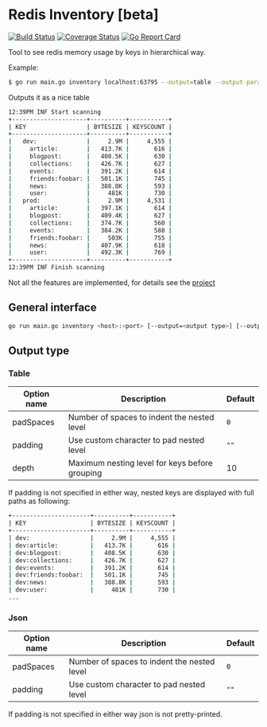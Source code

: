 Redis Inventory [beta]
=====================

[![Build Status](https://travis-ci.com/obukhov/redis-inventory.svg?branch=master)](https://travis-ci.com/obukhov/redis-inventory)
[![Coverage Status](https://coveralls.io/repos/github/obukhov/redis-inventory/badge.svg?branch=master)](https://coveralls.io/github/obukhov/redis-inventory?branch=master)
[![Go Report Card](https://goreportcard.com/badge/github.com/obukhov/redis-inventory)](https://goreportcard.com/report/github.com/obukhov/redis-inventory)

Tool to see redis memory usage by keys in hierarchical way.

Example:
```bash
$ go run main.go inventory localhost:63795 --output=table --output-params="padSpaces=2&depth=2&human=1"                                                                                                                                                                                       643ms  Do 22 Jul 2021 22:01:41 UTC
```

Outputs it as a nice table
```bash
12:39PM INF Start scanning
+---------------------+----------+-----------+
| KEY                 | BYTESIZE | KEYSCOUNT |
+---------------------+----------+-----------+
|   dev:              |     2.9M |     4,555 |
|     article:        |   413.7K |       616 |
|     blogpost:       |   408.5K |       630 |
|     collections:    |   426.7K |       627 |
|     events:         |   391.2K |       614 |
|     friends:foobar: |   501.1K |       745 |
|     news:           |   388.8K |       593 |
|     user:           |     481K |       730 |
|   prod:             |     2.9M |     4,531 |
|     article:        |   397.1K |       614 |
|     blogpost:       |   409.4K |       627 |
|     collections:    |   374.7K |       560 |
|     events:         |   384.2K |       588 |
|     friends:foobar: |     503K |       755 |
|     news:           |   407.9K |       618 |
|     user:           |   492.3K |       769 |
+---------------------+----------+-----------+
12:39PM INF Finish scanning
```

Not all the features are implemented, for details see the [project](https://github.com/obukhov/redis-inventory/projects/1)

## General interface

```bash
go run main.go inventory <host>:<port> [--output=<output type>] [--output-params=<querstring serialized params>]
```

## Output type

### Table

| Option name  | Description                                    | Default   |
|--------------|------------------------------------------------|-----------|
| padSpaces    | Number of spaces to indent the nested level    | `0`       |
| padding      | Use custom character to pad nested level       | `""`      |
| depth        | Maximum nesting level for keys before grouping | 10        |


If padding is not specified in either way, nested keys are displayed with full paths as following:
```bash
+----------------------+----------+-----------+
| KEY                  | BYTESIZE | KEYSCOUNT |
+----------------------+----------+-----------+
| dev:                 |     2.9M |     4,555 |
| dev:article:         |   413.7K |       616 |
| dev:blogpost:        |   408.5K |       630 |
| dev:collections:     |   426.7K |       627 |
| dev:events:          |   391.2K |       614 |
| dev:friends:foobar:  |   501.1K |       745 |
| dev:news:            |   388.8K |       593 |
| dev:user:            |     481K |       730 |
...
```

### Json

| Option name  | Description                                  | Default   |
|--------------|----------------------------------------------|-----------|
| padSpaces    | Number of spaces to indent the nested level  | `0`       |
| padding      | Use custom character to pad nested level     | `""`      |

If padding is not specified in either way json is not pretty-printed.

